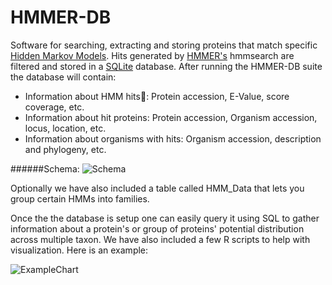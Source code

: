 HMMER-DB
========

Software for searching, extracting and storing proteins that match specific [Hidden Markov Models](http://en.wikipedia.org/wiki/Hidden_Markov_model). Hits generated by [HMMER's](http://hmmer.janelia.org) hmmsearch are filtered and stored in a [SQLite](http://www.sqlite.org) database. After running the HMMER-DB suite the database will contain:

- Information about HMM hits: Protein accession, E-Value, score coverage, etc. 
- Information about hit proteins: Protein accession, Organism accession, locus, location, etc.
- Information about organisms with hits: Organism accession, description and phylogeny, etc.

######Schema:
![Schema](https://raw.githubusercontent.com/LeeBergstrand/HMMER-DB/master/DBDesign/DBDesign.png)

Optionally we have also included a table called HMM_Data that lets you group certain HMMs into families.

Once the the database is setup one can easily query it using  SQL to gather information about a protein's or group of proteins' potential distribution across multiple taxon. We have also included a few R scripts to help with visualization. Here is an example:

![ExampleChart](https://raw.githubusercontent.com/LeeBergstrand/HMMER-DB/master/Media/ExampleChart.jpg)

